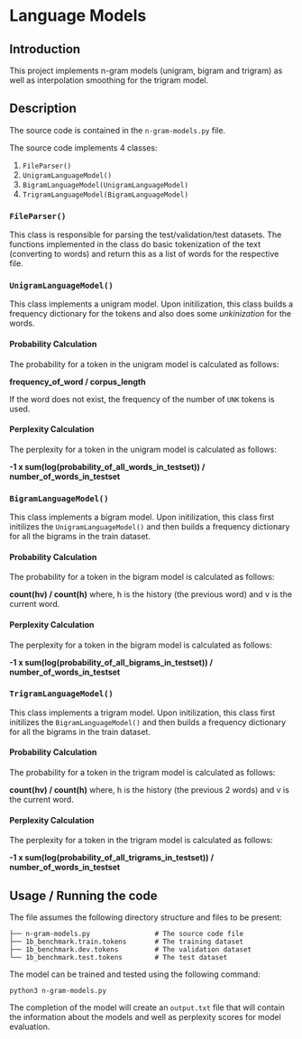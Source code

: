 # Language Models

## Introduction

This project implements n-gram models (unigram, bigram and trigram) as well as interpolation smoothing for the trigram model.

## Description

The source code is contained in the `n-gram-models.py` file.

The source code implements 4 classes:
1. `FileParser()`
2. `UnigramLanguageModel()`
3. `BigramLanguageModel(UnigramLanguageModel)`
4. `TrigramLanguageModel(BigramLanguageModel)`

### `FileParser()`

This class is responsible for parsing the test/validation/test datasets. The functions implemented in the class do basic tokenization of the text (converting to words) and return this as a list of words for the respective file. 

### `UnigramLanguageModel()`

This class implements a unigram model. Upon initilization, this class builds a frequency dictionary for the tokens and also does some *unkinization* for the words.

#### Probability Calculation

The probability for a token in the unigram model is calculated as follows: 

**frequency_of_word / corpus_length**

If the word does not exist, the frequency of the number of `UNK` tokens is used.

#### Perplexity Calculation

The perplexity for a token in the unigram model is calculated as follows:

**-1 x sum(log(probability_of_all_words_in_testset)) / number_of_words_in_testset**

### `BigramLanguageModel()`

This class implements a bigram model. Upon initilization, this class first initilizes the `UnigramLanguageModel()` and then builds a frequency dictionary for all the bigrams in the train dataset.

#### Probability Calculation

The probability for a token in the bigram model is calculated as follows: 

**count(hv) / count(h)** where, h is the history (the previous word) and v is the current word.

#### Perplexity Calculation

The perplexity for a token in the bigram model is calculated as follows:

**-1 x sum(log(probability_of_all_bigrams_in_testset)) / number_of_words_in_testset**

### `TrigramLanguageModel()`

This class implements a trigram model. Upon initilization, this class first initilizes the `BigramLanguageModel()` and then builds a frequency dictionary for all the bigrams in the train dataset.

#### Probability Calculation

The probability for a token in the trigram model is calculated as follows: 

**count(hv) / count(h)** where, h is the history (the previous 2 words) and v is the current word.

#### Perplexity Calculation

The perplexity for a token in the trigram model is calculated as follows:

**-1 x sum(log(probability_of_all_trigrams_in_testset)) / number_of_words_in_testset**

## Usage / Running the code

The file assumes the following directory structure and files to be present:

```
├── n-gram-models.py                # The source code file
├── 1b_benchmark.train.tokens       # The training dataset
├── 1b_benchmark.dev.tokens         # The validation dataset
└── 1b_benchmark.test.tokens        # The test dataset
```

The model can be trained and tested using the following command:
```
python3 n-gram-models.py
```

The completion of the model will create an `output.txt` file that will contain the information about the models and well as perplexity scores for model evaluation.
